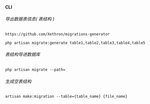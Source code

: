 #### CLI

###### 导出数据表信息( 表结构 )

`https://github.com/Xethron/migrations-generator`

```shell
php artisan migrate:generate table1,table2,table3,table4,table5
```



###### 表结构导进数据库

```shell
php artisan migrate --path=
```



###### 生成空表结构

```shell
artisan make:migration --table={table_name} {file_name}
```

